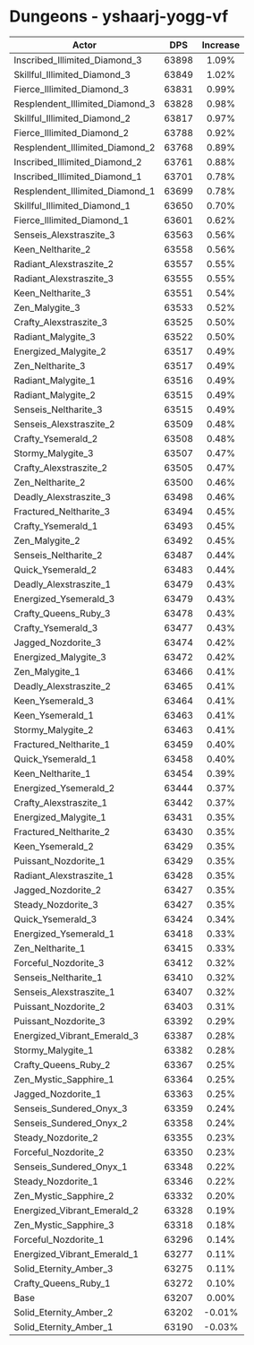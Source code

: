 # Dungeons - yshaarj-yogg-vf
| Actor | DPS | Increase |
|---|:---:|:---:|
|Inscribed_Illimited_Diamond_3|63898|1.09%|
|Skillful_Illimited_Diamond_3|63849|1.02%|
|Fierce_Illimited_Diamond_3|63831|0.99%|
|Resplendent_Illimited_Diamond_3|63828|0.98%|
|Skillful_Illimited_Diamond_2|63817|0.97%|
|Fierce_Illimited_Diamond_2|63788|0.92%|
|Resplendent_Illimited_Diamond_2|63768|0.89%|
|Inscribed_Illimited_Diamond_2|63761|0.88%|
|Inscribed_Illimited_Diamond_1|63701|0.78%|
|Resplendent_Illimited_Diamond_1|63699|0.78%|
|Skillful_Illimited_Diamond_1|63650|0.70%|
|Fierce_Illimited_Diamond_1|63601|0.62%|
|Senseis_Alexstraszite_3|63563|0.56%|
|Keen_Neltharite_2|63558|0.56%|
|Radiant_Alexstraszite_2|63557|0.55%|
|Radiant_Alexstraszite_3|63555|0.55%|
|Keen_Neltharite_3|63551|0.54%|
|Zen_Malygite_3|63533|0.52%|
|Crafty_Alexstraszite_3|63525|0.50%|
|Radiant_Malygite_3|63522|0.50%|
|Energized_Malygite_2|63517|0.49%|
|Zen_Neltharite_3|63517|0.49%|
|Radiant_Malygite_1|63516|0.49%|
|Radiant_Malygite_2|63515|0.49%|
|Senseis_Neltharite_3|63515|0.49%|
|Senseis_Alexstraszite_2|63509|0.48%|
|Crafty_Ysemerald_2|63508|0.48%|
|Stormy_Malygite_3|63507|0.47%|
|Crafty_Alexstraszite_2|63505|0.47%|
|Zen_Neltharite_2|63500|0.46%|
|Deadly_Alexstraszite_3|63498|0.46%|
|Fractured_Neltharite_3|63494|0.45%|
|Crafty_Ysemerald_1|63493|0.45%|
|Zen_Malygite_2|63492|0.45%|
|Senseis_Neltharite_2|63487|0.44%|
|Quick_Ysemerald_2|63483|0.44%|
|Deadly_Alexstraszite_1|63479|0.43%|
|Energized_Ysemerald_3|63479|0.43%|
|Crafty_Queens_Ruby_3|63478|0.43%|
|Crafty_Ysemerald_3|63477|0.43%|
|Jagged_Nozdorite_3|63474|0.42%|
|Energized_Malygite_3|63472|0.42%|
|Zen_Malygite_1|63466|0.41%|
|Deadly_Alexstraszite_2|63465|0.41%|
|Keen_Ysemerald_3|63464|0.41%|
|Keen_Ysemerald_1|63463|0.41%|
|Stormy_Malygite_2|63463|0.41%|
|Fractured_Neltharite_1|63459|0.40%|
|Quick_Ysemerald_1|63458|0.40%|
|Keen_Neltharite_1|63454|0.39%|
|Energized_Ysemerald_2|63444|0.37%|
|Crafty_Alexstraszite_1|63442|0.37%|
|Energized_Malygite_1|63431|0.35%|
|Fractured_Neltharite_2|63430|0.35%|
|Keen_Ysemerald_2|63429|0.35%|
|Puissant_Nozdorite_1|63429|0.35%|
|Radiant_Alexstraszite_1|63428|0.35%|
|Jagged_Nozdorite_2|63427|0.35%|
|Steady_Nozdorite_3|63427|0.35%|
|Quick_Ysemerald_3|63424|0.34%|
|Energized_Ysemerald_1|63418|0.33%|
|Zen_Neltharite_1|63415|0.33%|
|Forceful_Nozdorite_3|63412|0.32%|
|Senseis_Neltharite_1|63410|0.32%|
|Senseis_Alexstraszite_1|63407|0.32%|
|Puissant_Nozdorite_2|63403|0.31%|
|Puissant_Nozdorite_3|63392|0.29%|
|Energized_Vibrant_Emerald_3|63387|0.28%|
|Stormy_Malygite_1|63382|0.28%|
|Crafty_Queens_Ruby_2|63367|0.25%|
|Zen_Mystic_Sapphire_1|63364|0.25%|
|Jagged_Nozdorite_1|63363|0.25%|
|Senseis_Sundered_Onyx_3|63359|0.24%|
|Senseis_Sundered_Onyx_2|63358|0.24%|
|Steady_Nozdorite_2|63355|0.23%|
|Forceful_Nozdorite_2|63350|0.23%|
|Senseis_Sundered_Onyx_1|63348|0.22%|
|Steady_Nozdorite_1|63346|0.22%|
|Zen_Mystic_Sapphire_2|63332|0.20%|
|Energized_Vibrant_Emerald_2|63328|0.19%|
|Zen_Mystic_Sapphire_3|63318|0.18%|
|Forceful_Nozdorite_1|63296|0.14%|
|Energized_Vibrant_Emerald_1|63277|0.11%|
|Solid_Eternity_Amber_3|63275|0.11%|
|Crafty_Queens_Ruby_1|63272|0.10%|
|Base|63207|0.00%|
|Solid_Eternity_Amber_2|63202|-0.01%|
|Solid_Eternity_Amber_1|63190|-0.03%|
